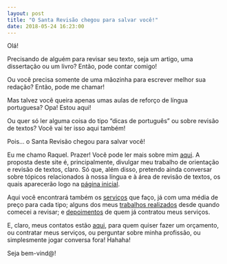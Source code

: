 ```yaml
---
layout: post
title: "O Santa Revisão chegou para salvar você!"
date: 2018-05-24 16:23:00
---
```


Olá!

Precisando de alguém para revisar seu texto, seja um artigo, uma dissertação ou um livro? 
Então, pode contar comigo! 

Ou você precisa somente de uma mãozinha para escrever melhor sua redação?
Então, pode me chamar!

Mas talvez você queira apenas umas aulas de reforço de língua portuguesa?
Opa! Estou aqui!

Ou quer só ler alguma coisa do tipo “dicas de português” ou sobre revisão de textos?
Você vai ter isso aqui também!

Pois... o Santa Revisão chegou para salvar você!

Eu me chamo Raquel. Prazer! Você pode ler mais sobre mim [aqui](/sobre/). 
A proposta deste site é, principalmente, divulgar meu trabalho de orientação e revisão de textos, claro. Só que, além disso, pretendo ainda conversar sobre tópicos relacionados à nossa língua e à área de revisão de textos, os quais aparecerão logo na [página inicial](/). 

Aqui você encontrará também os [serviços](/servicos/) que faço, já com uma média de preço para cada tipo; alguns dos meus [trabalhos realizados](/trabalhos-realizados/) desde quando comecei a revisar; e [depoimentos](/depoimentos/) de quem já contratou meus serviços. 

E, claro, meus contatos estão [aqui](/contato/), para quem quiser fazer um orçamento, ou contratar meus serviços, ou perguntar sobre minha profissão, ou simplesmente jogar conversa fora! Hahaha!

Seja bem-vind@!
